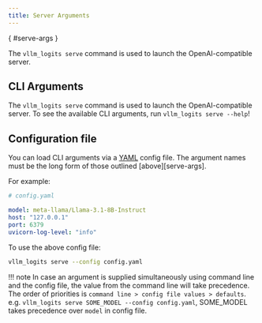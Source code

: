 ```yaml
---
title: Server Arguments
---
```

[](){ #serve-args }

The `vllm_logits serve` command is used to launch the OpenAI-compatible server.

## CLI Arguments

The `vllm_logits serve` command is used to launch the OpenAI-compatible server.
To see the available CLI arguments, run `vllm_logits serve --help`!

## Configuration file

You can load CLI arguments via a [YAML](https://yaml.org/) config file.
The argument names must be the long form of those outlined [above][serve-args].

For example:

```yaml
# config.yaml

model: meta-llama/Llama-3.1-8B-Instruct
host: "127.0.0.1"
port: 6379
uvicorn-log-level: "info"
```

To use the above config file:

```bash
vllm_logits serve --config config.yaml
```

!!! note
    In case an argument is supplied simultaneously using command line and the config file, the value from the command line will take precedence.
    The order of priorities is `command line > config file values > defaults`.
    e.g. `vllm_logits serve SOME_MODEL --config config.yaml`, SOME_MODEL takes precedence over `model` in config file.
